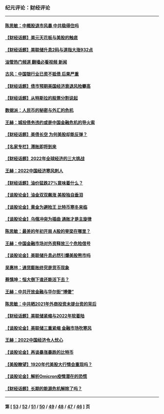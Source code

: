 ### 纪元评论：财经评论
---
#### [陈思敏：中概股退市风暴 中共稳得住吗](../../pages/nsc1026/n13738978.md?05210330) 
#### [【财经话题】美元天花板与美股的触底](../../pages/nsc1026/n13736495.md?05210330) 
#### [【财经话题】美联储升息2码与道指大涨932点](../../pages/nsc1026/n13727377.md?05210330) 
#### [油管热门频道 翻墙必看视频 新闻](ok?05210330)
#### [古风：中国银行业已资不抵债 后果严重](../../pages/nsc1026/n13726111.md?05210330) 
#### [【财经话题】债市预期美国经济衰退风险攀高](../../pages/nsc1026/n13698043.md?05210330) 
#### [【财经话题】从特斯拉的股票分割说起](../../pages/nsc1026/n13679733.md?05210330) 
#### [数据派：人民币的秘密与外汇的危机](../../pages/nsc1026/n13667092.md?05210330) 
#### [王赫：城投债务违约或是中国金融危机的导火索](../../pages/nsc1026/n13665322.md?05210330) 
#### [【财经话题】美债长空 为何美股却能反弹？](../../pages/nsc1026/n13665895.md?05210330) 
#### [【名家专栏】滞胀即将到来](../../pages/nsc1026/n13658171.md?05210330) 
#### [【财经话题】2022年全球经济的三大挑战](../../pages/nsc1026/n13654423.md?05210330) 
#### [王赫：2022中国经济寒风刺人](../../pages/nsc1026/n13651403.md?05210330) 
#### [【财经话题】油价猛跌27%意味着什么？](../../pages/nsc1026/n13648767.md?05210330) 
#### [【谈股论金】油金双双飙涨 美股独自垂泪](../../pages/nsc1026/n13631742.md?05210330) 
#### [【谈股论金】黄金为避险王 比特币寒冬来临](../../pages/nsc1026/n13600406.md?05210330) 
#### [【谈股论金】乌俄冲突为插曲 通胀才是主旋律](../../pages/nsc1026/n13576797.md?05210330) 
#### [陈思敏：最差的年初开局 A股的脊梁在哪里？](../../pages/nsc1026/n13558359.md?05210330) 
#### [王赫：中国金融市场对外资释放三个危险信号](../../pages/nsc1026/n13546389.md?05210330) 
#### [【谈股论金】美联储升息必然引爆美股熊市吗](../../pages/nsc1026/n13519194.md?05210330) 
#### [吴惠林：通货膨胀终究是货币现象](../../pages/nsc1026/n13512979.md?05210330) 
#### [蔡慎坤：恒大倒下谁还能活下去？](../../pages/nsc1026/n13501831.md?05210330) 
#### [王赫：中共开放金融与华尔街“博傻”](../../pages/nsc1026/n13501138.md?05210330) 
#### [陈思敏：中共晒2021年外商投资未提台资的背后](../../pages/nsc1026/n13501057.md?05210330) 
#### [【财经话题】美联储紧缩与2022年软着陆](../../pages/nsc1026/n13498354.md?05210330) 
#### [【谈股论金】美联储三重紧缩 金融市场吹寒风](../../pages/nsc1026/n13487202.md?05210330) 
#### [王赫：2022中国经济令人忧心](../../pages/nsc1026/n13480433.md?05210330) 
#### [【谈股论金】再谈暴涨暴跌的比特币](../../pages/nsc1026/n13428036.md?05210330) 
#### [【美股瞭望】1920年代美股大行情会重现吗？](../../pages/nsc1026/n13425425.md?05210330) 
#### [【谈股论金】解析Omicron疫情潜在的恐慌](../../pages/nsc1026/n13403704.md?05210330) 
#### [【财经话题】长期的能源危机解除了吗？](../../pages/nsc1026/n13378041.md?05210330) 

---
#### 第 [ [53](./53.md?05210330) / [52](./52.md?05210330) / [51](./51.md?05210330) / [50](./50.md?05210330) / [49](./49.md?05210330) / [48](./48.md?05210330) / [47](./47.md?05210330) / [46](./46.md?05210330) ] 页
